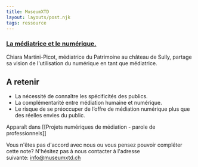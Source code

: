```yaml
---
title: MuseumXTD
layout: layouts/post.njk
tags: ressource
---
```

### [La médiatrice et le numérique.](https://heritech-forum.com/2021/02/04/la-mediatrice-et-le-numerique/)
Chiara Martini-Picot, médiatrice du Patrimoine au château de Sully, partage sa vision de l'utilisation du numérique en tant que médiatrice. 

## A retenir
- La nécessité de connaître les spécificités des publics. 
- La complémentarité entre médiation humaine et numérique. 
- Le risque de se préoccuper de l’offre de médiation numérique plus que des réelles envies du public.



Apparaît dans [[Projets numériques de médiation - parole de professionnels]]

Vous n'êtes pas d'accord avec nous ou vous pensez pouvoir compléter cette note? N'hésitez pas à nous contacter à l'adresse suivante: [info@museumxtd.ch](mailto:info@museumxtd.ch)